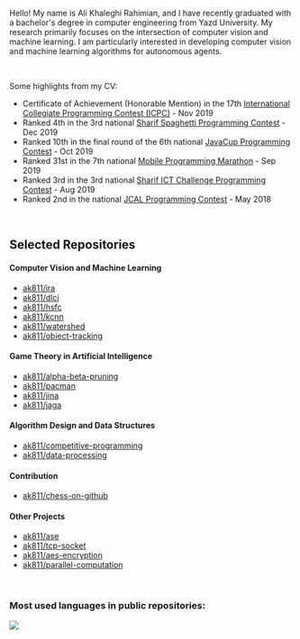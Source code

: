 Hello! My name is Ali Khaleghi Rahimian, and I have recently graduated with a bachelor's degree in computer engineering from Yazd University. My research primarily focuses on the intersection of computer vision and machine learning. I am particularly interested in developing computer vision and machine learning algorithms for autonomous agents.

<br>

Some highlights from my CV:
- Certificate of Achievement (Honorable Mention) in the 17th [International Collegiate Programming Contest (ICPC)](https://icpc.global/) - Nov 2019
- Ranked 4th in the 3rd national [Sharif Spaghetti Programming Contest](http://spaghetticontest.sharif.ir/) - Dec 2019
- Ranked 10th in the final round of the 6th national [JavaCup Programming Contest](https://javacup.ir/contest/) - Oct 2019
- Ranked 31st in the 7th national [Mobile Programming Marathon](http://mpm.sharif.ir/) - Sep 2019
- Ranked 3rd in the 3rd national [Sharif ICT Challenge Programming Contest](http://ictchallenge.sharif.ir/) - Aug 2019
- Ranked 2nd in the national [JCAL Programming Contest](https://javacup.ir/contest/) - May 2018

<br>

## Selected Repositories

#### Computer Vision and Machine Learning
- [ak811/ira](https://github.com/ak811/ira)
- [ak811/dlci](https://github.com/ak811/dlci)
- [ak811/hsfc](https://github.com/ak811/hsfc)
- [ak811/kcnn](https://github.com/ak811/kcnn)
- [ak811/watershed](https://github.com/ak811/watershed)
- [ak811/object-tracking](https://github.com/ak811/object-tracking)

#### Game Theory in Artificial Intelligence
- [ak811/alpha-beta-pruning](https://github.com/ak811/alpha-beta-pruning)
- [ak811/pacman](https://github.com/ak811/pacman)
- [ak811/jina](https://github.com/ak811/jina)
- [ak811/jaga](https://github.com/ak811/jaga)

#### Algorithm Design and Data Structures
- [ak811/competitive-programming](https://github.com/ak811/competitive-programming)
- [ak811/data-processing](https://github.com/ak811/data-processing)

#### Contribution
- [ak811/chess-on-github](https://github.com/ak811/chess-on-github)

#### Other Projects
- [ak811/ase](https://github.com/ak811/ase)
- [ak811/tcp-socket](https://github.com/ak811/tcp-socket)
- [ak811/aes-encryption](https://github.com/ak811/aes-encryption)
- [ak811/parallel-computation](https://github.com/ak811/parallel-computation)

<br>


### Most used languages in public repositories:
<p align="left">
	<!-- <a href="#"><img src="https://github-readme-stats.vercel.app/api?username=ak811&theme=github_dark&show_icons=true&count_private=true&hide=stars,contribs" alt="My GitHub Stats"/></a>  
  	<br/> -->
	<!-- <a href="#"><img src="https://github-readme-streak-stats.herokuapp.com?user=ak811&theme=github-dark-blue"/></a>
	<br/> -->
  	<a href="#"><img src="https://github-readme-stats.vercel.app/api/top-langs/?username=ak811&theme=github_dark&layout=compact&card_width=445&alt="Most Used Languages"/></a>
</p>
